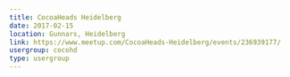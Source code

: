 ```yaml
---
title: CocoaHeads Heidelberg
date: 2017-02-15
location: Gunnars, Heidelberg
link: https://www.meetup.com/CocoaHeads-Heidelberg/events/236939177/
usergroup: cocohd
type: usergroup
---
```

